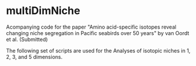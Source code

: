 # multiDimNiche
Acompanying code for the paper "Amino acid-specific isotopes reveal changing niche segregation in Pacific seabirds over 50 years" by van Oordt et al. (Submitted)

The following set of scripts are used for the Analyses of isotopic niches in 1, 2, 3, and 5 dimensions. 
